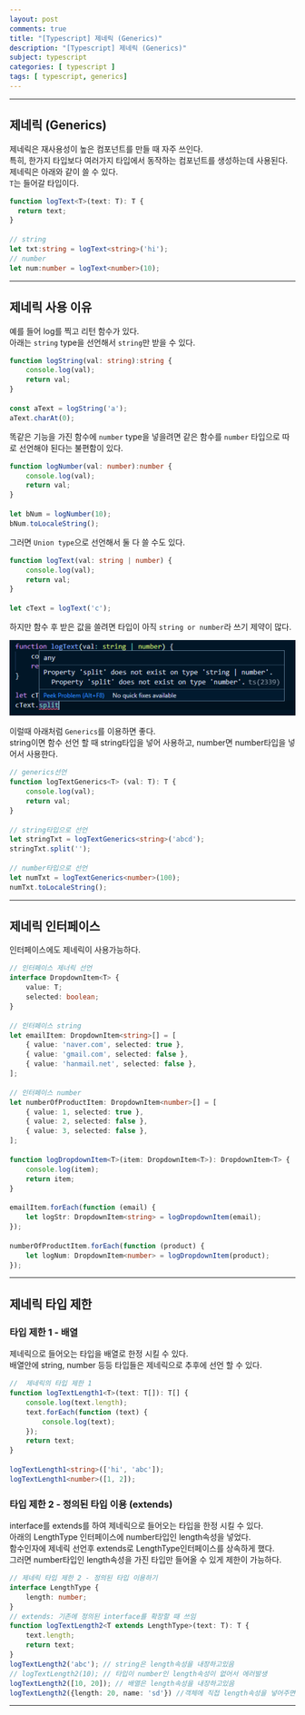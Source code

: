 ```yaml
---
layout: post
comments: true
title: "[Typescript] 제네릭 (Generics)"
description: "[Typescript] 제네릭 (Generics)"
subject: typescript
categories: [ typescript ]
tags: [ typescript, generics]
---
```


<hr>

## 제네릭 (Generics)

제네릭은 재사용성이 높은 컴포넌트를 만들 때 자주 쓰인다.  
특히, 한가지 타입보다 여러가지 타입에서 동작하는 컴포넌트를 생성하는데 사용된다.  
제네릭은 아래와 같이 쓸 수 있다.  
`T`는 들어갈 타입이다.

```typescript
function logText<T>(text: T): T {
  return text;
}

// string
let txt:string = logText<string>('hi');
// number
let num:number = logText<number>(10);
```

<hr>

## 제네릭 사용 이유

예를 들어 log를 찍고 리턴 함수가 있다.  
아래는 `string` type을 선언해서 `string`만 받을 수 있다.  

```typescript
function logString(val: string):string {
    console.log(val);
    return val;
}

const aText = logString('a');
aText.charAt(0);
```

똑같은 기능을 가진 함수에 `number` type을 넣을려면 같은 함수를 `number` 타입으로 따로 선언해야 된다는 불편함이 있다.  

```typescript
function logNumber(val: number):number {
    console.log(val);
    return val;
}

let bNum = logNumber(10);
bNum.toLocaleString();
```

그러면 `Union type`으로 선언해서 둘 다 쓸 수도 있다.  

```typescript
function logText(val: string | number) {
    console.log(val);
    return val;
}

let cText = logText('c');
```

하지만 함수 후 받은 값을 쓸려면 타입이 아직 `string or number`라 쓰기 제약이 많다.

![ctext값 string | number](/assets/img/typescript/ts-generics1.png "ctext값 string | number")

이럴때 아래처럼 `Generics`를 이용하면 좋다.  
string이면 함수 선언 할 때 string타입을 넣어 사용하고, number면 number타입을 넣어서 사용한다. 

```typescript
// generics선언
function logTextGenerics<T> (val: T): T {
    console.log(val);
    return val;
}

// string타입으로 선언
let stringTxt = logTextGenerics<string>('abcd');
stringTxt.split('');

// number타입으로 선언
let numTxt = logTextGenerics<number>(100);
numTxt.toLocaleString();
```

<hr>

## 제네릭 인터페이스

인터페이스에도 제네릭이 사용가능하다. 
```typescript
// 인터페이스 제너릭 선언
interface DropdownItem<T> {
    value: T;
    selected: boolean;
}

// 인터페이스 string
let emailItem: DropdownItem<string>[] = [
    { value: 'naver.com', selected: true },
    { value: 'gmail.com', selected: false },
    { value: 'hanmail.net', selected: false },
];

// 인터페이스 number
let numberOfProductItem: DropdownItem<number>[] = [
    { value: 1, selected: true },
    { value: 2, selected: false },
    { value: 3, selected: false },
];

function logDropdownItem<T>(item: DropdownItem<T>): DropdownItem<T> {
    console.log(item);
    return item;
}

emailItem.forEach(function (email) {
    let logStr: DropdownItem<string> = logDropdownItem(email); 
});

numberOfProductItem.forEach(function (product) {
    let logNum: DropdownItem<number> = logDropdownItem(product);
});
```

<hr>

## 제네릭 타입 제한

### 타입 제한 1 - 배열

제네릭으로 들어오는 타입을 배열로 한정 시킬 수 있다.  
배열안에 string, number 등등 타입들은 제네릭으로 추후에 선언 할 수 있다.

```typescript
//  제네릭의 타입 제한 1
function logTextLength1<T>(text: T[]): T[] {
    console.log(text.length);
    text.forEach(function (text) {
        console.log(text);
    });
    return text;
}

logTextLength1<string>(['hi', 'abc']);
logTextLength1<number>([1, 2]);
```

### 타입 제한 2 - 정의된 타입 이용 (extends)

interface를 extends를 하여 제네릭으로 들어오는 타입을 한정 시킬 수 있다.  
아래의 LengthType 인터페이스에 number타입인 length속성을 넣었다.  
함수인자에 제네릭 선언후 extends로 LengthType인터페이스를 상속하게 했다.  
그러면 number타입인 length속성을 가진 타입만 들어올 수 있게 제한이 가능하다.

```typescript
// 제네릭 타입 제한 2 - 정의된 타입 이용하기
interface LengthType {
    length: number;
}
// extends: 기존에 정의된 interface를 확장할 때 쓰임
function logTextLength2<T extends LengthType>(text: T): T {
    text.length;
    return text;
}
logTextLength2('abc'); // string은 length속성을 내장하고있음
// logTextLength2(10); // 타입이 number인 length속성이 없어서 에러발생
logTextLength2([10, 20]); // 배열은 length속성을 내장하고있음
logTextLength2({length: 20, name: 'sd'}) //객체에 직접 length속성을 넣어주면 사용가능
```

<hr>
